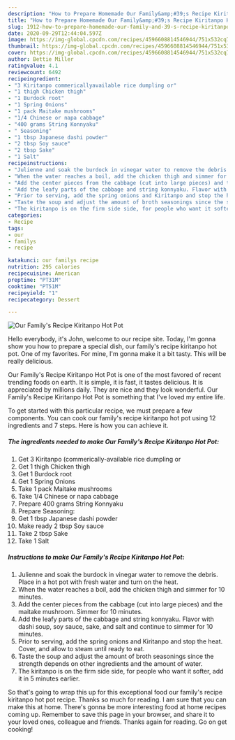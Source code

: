 ```yaml
---
description: "How to Prepare Homemade Our Family&amp;#39;s Recipe Kiritanpo Hot Pot"
title: "How to Prepare Homemade Our Family&amp;#39;s Recipe Kiritanpo Hot Pot"
slug: 1912-how-to-prepare-homemade-our-family-and-39-s-recipe-kiritanpo-hot-pot
date: 2020-09-29T12:44:04.597Z
image: https://img-global.cpcdn.com/recipes/4596608814546944/751x532cq70/our-familys-recipe-kiritanpo-hot-pot-recipe-main-photo.jpg
thumbnail: https://img-global.cpcdn.com/recipes/4596608814546944/751x532cq70/our-familys-recipe-kiritanpo-hot-pot-recipe-main-photo.jpg
cover: https://img-global.cpcdn.com/recipes/4596608814546944/751x532cq70/our-familys-recipe-kiritanpo-hot-pot-recipe-main-photo.jpg
author: Bettie Miller
ratingvalue: 4.1
reviewcount: 6492
recipeingredient:
- "3 Kiritanpo commericallyavailable rice dumpling or"
- "1 thigh Chicken thigh"
- "1 Burdock root"
- "1 Spring Onions"
- "1 pack Maitake mushrooms"
- "1/4 Chinese or napa cabbage"
- "400 grams String Konnyaku"
- " Seasoning"
- "1 tbsp Japanese dashi powder"
- "2 tbsp Soy sauce"
- "2 tbsp Sake"
- "1 Salt"
recipeinstructions:
- "Julienne and soak the burdock in vinegar water to remove the debris.  Place in a hot pot with fresh water and turn on the heat."
- "When the water reaches a boil, add the chicken thigh and simmer for 10 minutes."
- "Add the center pieces from the cabbage (cut into large pieces) and the maitake mushroom. Simmer for 10 minutes."
- "Add the leafy parts of the cabbage and string konnyaku. Flavor with dashi soup, soy sauce, sake, and salt and continue to simmer for 10 minutes."
- "Prior to serving, add the spring onions and Kiritanpo and stop the heat. Cover, and allow to steam until ready to eat."
- "Taste the soup and adjust the amount of broth seasonings since the strength depends on other ingredients and the amount of water."
- "The kiritanpo is on the firm side side, for people who want it softer, add it in 5 minutes earlier."
categories:
- Recipe
tags:
- our
- familys
- recipe

katakunci: our familys recipe 
nutrition: 295 calories
recipecuisine: American
preptime: "PT31M"
cooktime: "PT51M"
recipeyield: "1"
recipecategory: Dessert

---
```



![Our Family&#39;s Recipe Kiritanpo Hot Pot](https://img-global.cpcdn.com/recipes/4596608814546944/751x532cq70/our-familys-recipe-kiritanpo-hot-pot-recipe-main-photo.jpg)

Hello everybody, it's John, welcome to our recipe site. Today, I'm gonna show you how to prepare a special dish, our family&#39;s recipe kiritanpo hot pot. One of my favorites. For mine, I'm gonna make it a bit tasty. This will be really delicious.



Our Family&#39;s Recipe Kiritanpo Hot Pot is one of the most favored of recent trending foods on earth. It is simple, it is fast, it tastes delicious. It is appreciated by millions daily. They are nice and they look wonderful. Our Family&#39;s Recipe Kiritanpo Hot Pot is something that I've loved my entire life.


To get started with this particular recipe, we must prepare a few components. You can cook our family&#39;s recipe kiritanpo hot pot using 12 ingredients and 7 steps. Here is how you can achieve it.

<!--inarticleads1-->

##### The ingredients needed to make Our Family&#39;s Recipe Kiritanpo Hot Pot:

1. Get 3 Kiritanpo (commerically-available rice dumpling or
1. Get 1 thigh Chicken thigh
1. Get 1 Burdock root
1. Get 1 Spring Onions
1. Take 1 pack Maitake mushrooms
1. Take 1/4 Chinese or napa cabbage
1. Prepare 400 grams String Konnyaku
1. Prepare  Seasoning:
1. Get 1 tbsp Japanese dashi powder
1. Make ready 2 tbsp Soy sauce
1. Take 2 tbsp Sake
1. Take 1 Salt




<!--inarticleads2-->

##### Instructions to make Our Family&#39;s Recipe Kiritanpo Hot Pot:

1. Julienne and soak the burdock in vinegar water to remove the debris.  Place in a hot pot with fresh water and turn on the heat.
1. When the water reaches a boil, add the chicken thigh and simmer for 10 minutes.
1. Add the center pieces from the cabbage (cut into large pieces) and the maitake mushroom. Simmer for 10 minutes.
1. Add the leafy parts of the cabbage and string konnyaku. Flavor with dashi soup, soy sauce, sake, and salt and continue to simmer for 10 minutes.
1. Prior to serving, add the spring onions and Kiritanpo and stop the heat. Cover, and allow to steam until ready to eat.
1. Taste the soup and adjust the amount of broth seasonings since the strength depends on other ingredients and the amount of water.
1. The kiritanpo is on the firm side side, for people who want it softer, add it in 5 minutes earlier.




So that's going to wrap this up for this exceptional food our family&#39;s recipe kiritanpo hot pot recipe. Thanks so much for reading. I am sure that you can make this at home. There's gonna be more interesting food at home recipes coming up. Remember to save this page in your browser, and share it to your loved ones, colleague and friends. Thanks again for reading. Go on get cooking!
